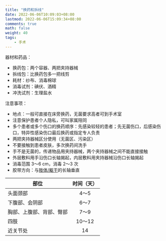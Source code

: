 ```yaml
---
title: "换药和拆线"
date: 2022-06-06T10:09:03+08:00
lastmod: 2022-06-06T15:09:34+08:00
comments: true
math: false
weight: 40
tags:
    - 手术
---
```


器材和药品：

- 换药包：两个容器、两把夹持器械
- 拆线包：比换药包多一把线剪
- 耗材：纱布、消毒棉球
- 消毒试剂：碘伏、酒精
- 冲洗试剂：生理盐水


注意事项：

- 地点：一般可直接在床旁换药，无菌要求高者可到手术室
- 注意保护患者个人隐私，可叫家属陪同
- 多个患者或多个伤口的换药顺序：先感染较轻的患者；先无菌伤口，后感染伤口，特异性感染伤口最后换药或指定专人负责
- 两把夹持器械区分使用（无菌区、污染区）
- 不要接触到患者皮肤，多次换药间洗手
- 手不是无菌的，传递物品用夹持器械，两个夹持器械之间不能直接接触
- 外层敷料用手沿伤口长轴揭起，内层敷料用夹持器械沿伤口长轴揭起
- 消毒范围 3～6 cm，消毒 2～3 次
- 胶带方向：与<ins>肢体/躯干</ins>的长轴垂直

| 部位                     | 时间（天） |
|--------------------------|:----------:|
| 头面颈部                 |    4～5    |
| 下腹部、会阴部           |    6～7    |
| 胸部、上腹部、背部、臀部 |    7～9    |
| 四肢                     |   10～12   |
| 近关节处                 |     14     |
